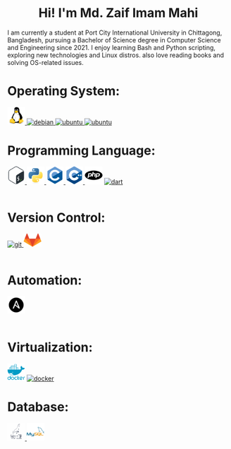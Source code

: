 <h1 align="center"> Hi! I'm Md. Zaif Imam Mahi </h1>

<p>I am currently a student at Port City International University in Chittagong, Bangladesh, pursuing a Bachelor of Science degree in Computer Science and Engineering since 2021. I enjoy learning Bash and Python scripting, exploring new technologies and Linux distros. also love reading books and solving OS-related issues.</p>


# Operating System:
<a href="https://www.linux.org/" target="_blank" rel="noreferrer"> <img src="https://raw.githubusercontent.com/devicons/devicon/master/icons/linux/linux-original.svg" alt="linux" width="40" height="40"/> </a> <a href="https://www.debain.org" target="_blank" rel="noreferrer"> <img src="https://www.debian.org/Pics/debian-logo-1024x576.png" alt="debian" width="40" height="40"/> </a> <a href="https://www.ubuntu.com" target="_blank" rel="noreferrer"> <img src="https://upload.wikimedia.org/wikipedia/commons/thumb/9/9e/UbuntuCoF.svg/512px-UbuntuCoF.svg.png?20120210072525" alt="ubuntu" width="40" height="40"/> </a> <a href="https://www.centos.org/" target="_blank" rel="noreferrer"> <img src="https://encrypted-tbn0.gstatic.com/images?q=tbn:ANd9GcRt4MGkrWsnWr1JYMHixbM2_8O3gzu_LPBWJA&s" alt="ubuntu" width="40" height="40"/> </a> 

# Programming Language:
 <a href="https://www.gnu.org/software/bash/" target="_blank" rel="noreferrer"> <img src="https://github.com/mdzaif/mdzaif/blob/main/bash.svg" alt="bash" width="40" height="40"/> </a> 
<a href="https://www.python.org" target="_blank" rel="noreferrer"> <img src="https://raw.githubusercontent.com/devicons/devicon/master/icons/python/python-original.svg" alt="python" width="40" height="40"/> </a>  <a href="https://www.cprogramming.com/" target="_blank" rel="noreferrer"> <img src="https://raw.githubusercontent.com/devicons/devicon/master/icons/c/c-original.svg" alt="c" width="40" height="40"/> </a> 
<a href="https://www.w3schools.com/cpp/" target="_blank" rel="noreferrer"> <img src="https://raw.githubusercontent.com/devicons/devicon/master/icons/cplusplus/cplusplus-original.svg" alt="cplusplus" width="40" height="40"/> </a> <a href="https://www.php.net/" target="_blank" rel="noreferrer"> <img src="https://github.com/mdzaif/mdzaif/blob/main/images/php.svg" alt="php" width="40" height="40"/></a> <a href="https://dart.dev" target="_blank" rel="noreferrer"> <img src="https://www.vectorlogo.zone/logos/dartlang/dartlang-icon.svg" alt="dart" width="40" height="40"/> </a>
<br> <br>

# Version Control:
<a href="https://git-scm.com/" target="_blank" rel="noreferrer"> <img src="https://www.vectorlogo.zone/logos/git-scm/git-scm-icon.svg" alt="git" width="40" height="40"/> </a>  <a href="https://gitlab.com/" target="blank"><img src="https://github.com/mdzaif/mdzaif/blob/main/gitlab.svg" alt="mdzaifimammahi" height="30" width="40" /></a><br><br>

# Automation:
<a href="https://www.ansible.com/" target="_blank" rel="noreferrer"> <img src="https://github.com/mdzaif/mdzaif/blob/main/images/ansible.svg" alt="ansible" width="40" height="40"/></a> <br><br>

# Virtualization:
<a href="https://www.docker.com/" target="_blank" rel="noreferrer"> <img src="https://github.com/mdzaif/mdzaif/blob/main/images/docker.svg" alt="docker" width="40" height="40"/></a> 
<a href="https://podman.io/" target="_blank" rel="noreferrer"> <img src="https://igene.tw/wp-content/uploads/2020/01/podman-logo.png.webp" alt="docker" width="40" height="40"/></a> 

# Database:
<a href="https://mariadb.org/" target="_blank" rel="noreferrer"> <img src="https://github.com/mdzaif/mdzaif/blob/main/mariadb.svg" alt="mariadb" width="40" height="40"/> </a> 
<a href="https://www.mysql.com/" target="_blank" rel="noreferrer"> <img src="https://raw.githubusercontent.com/devicons/devicon/master/icons/mysql/mysql-original-wordmark.svg" alt="mysql" width="40" height="40"/> </a> 
